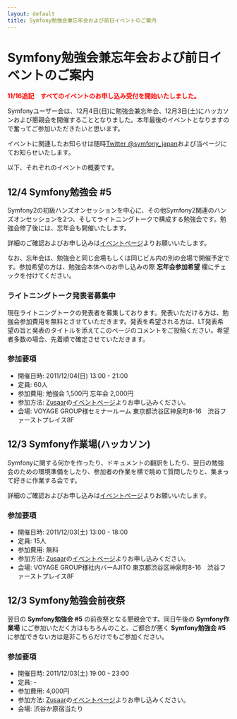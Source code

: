 ```yaml
---
layout: default
title: Symfony勉強会兼忘年会および前日イベントのご案内
---
```


# Symfony勉強会兼忘年会および前日イベントのご案内

<span style="color: red; font-weight: bold;">11/16追記　すべてのイベントのお申し込み受付を開始いたしました。</span>

Symfonyユーザー会は、12月4日(日)に勉強会兼忘年会、12月3日(土)にハッカソンおよび懇親会を開催することとなりました。本年最後のイベントとなりますので奮ってご参加いただきたいと思います。

イベントに関連したお知らせは随時[Twitter @symfony_japan](http://twitter.com/#!/symfony_japan)および当ページにてお知らせいたします。

以下、それぞれのイベントの概要です。

## 12/4 Symfony勉強会 #5

Symfony2の初級ハンズオンセッションを中心に、その他Symfony2関連のハンズオンセッションを2つ、そしてライトニングトークで構成する勉強会です。勉強会修了後には、忘年会も開催いたします。

詳細のご確認およびお申し込みは[イベントページ](http://www.zusaar.com/event/174004)よりお願いいたします。

なお、忘年会は、勉強会と同じ会場もしくは同じビル内の別の会場で開催予定です。参加希望の方は、勉強会本体へのお申し込みの際 **忘年会参加希望** 欄にチェックを付けてください。

### ライトニングトーク発表者募集中

現在ライトニングトークの発表者を募集しております。発表いただける方は、勉強会参加費用を無料とさせていただきます。発表を希望される方は、LT発表希望の旨と発表のタイトルを添えてこのページのコメントをご投稿ください。希望者多数の場合、先着順で確定させていただきます。

### 参加要項

* 開催日時: 2011/12/04(日) 13:00 - 21:00
* 定員: 60人
* 参加費用: 勉強会 1,500円 忘年会 2,000円
* 参加方法: [Zusaar](http://www.zusaar.com/)の[イベントページ](http://www.zusaar.com/event/174004)よりお申し込みください。
* 会場: VOYAGE GROUP様セミナールーム 東京都渋谷区神泉町8-16　渋谷ファーストプレイス8F

## 12/3 Symfony作業場(ハッカソン)

Symfonyに関する何かを作ったり、ドキュメントの翻訳をしたり、翌日の勉強会のための環境準備をしたり、参加者の作業を横で眺めて質問したりと、集まって好きに作業する会です。

詳細のご確認およびお申し込みは[イベントページ](http://www.zusaar.com/event/174004)よりお願いいたします。

### 参加要項

* 開催日時: 2011/12/03(土) 13:00 - 18:00
* 定員: 15人
* 参加費用: 無料
* 参加方法: [Zusaar](http://www.zusaar.com/)の[イベントページ](http://www.zusaar.com/event/174005)よりお申し込みください。
* 会場: VOYAGE GROUP様社内バーAJITO 東京都渋谷区神泉町8-16　渋谷ファーストプレイス8F

## 12/3 Symfony勉強会前夜祭

翌日の **Symfony勉強会 #5** の前夜祭となる懇親会です。同日午後の **Symfony作業場** にご参加いただく方はもちろんのこと、ご都合が悪く **Symfony勉強会 #5** に参加できない方は是非こちらだけでもご参加ください。

### 参加要項

* 開催日時: 2011/12/03(土) 19:00 - 23:00
* 定員: -
* 参加費用: 4,000円
* 参加方法: [Zusaar](http://www.zusaar.com/)の[イベントページ](http://www.zusaar.com/event/174006)よりお申し込みください。
* 会場: 渋谷か原宿当たり
